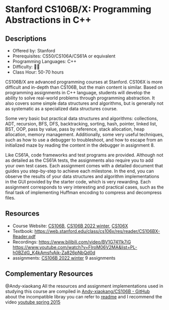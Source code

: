# Stanford CS106B/X: Programming Abstractions in C++

## Descriptions

- Offered by: Stanford
- Prerequisites: CS50/CS106A/CS61A or equivalent
- Programming Languages: C++
- Difficulty: 🌟🌟
- Class Hour: 50-70 hours

CS106B/X are advanced programming courses at Stanford. CS106X is more difficult and in-depth than CS106B, but the main content is similar. Based on programming assignments in C++ language, students will develop the ability to solve real-world problems through programming abstraction. It also covers some simple data structures and algorithms, but is generally not as systematic as a specialized data structures course.  

Some very basic but practical data structures and algorithms: collections, ADT, recursion, BFS, DFS, backtracking, sorting, hash, pointer, linked list, BST, OOP, pass by value, pass by reference, stack allocation, heap allocation, memory management. Additionally, some very useful techniques, such as how to use a debugger to troubleshoot, and how to escape from an initialized maze by reading the content in the debugger in assignment 8.

Like CS61A, code frameworks and test programs are provided. Although not as detailed as the CS61A tests, the assignments also require you to add your own test cases. Each assignment comes with a detailed document that guides you step-by-step to achieve each milestone. In the end, you can observe the results of your data structures and algorithm implementations in the GUI provided by the starter code, which is very rewarding. Each assignment corresponds to very interesting and practical cases, such as the final task of implementing Huffman encoding to compress and decompress files.

## Resources

- Course Website: [CS106B](https://web.stanford.edu/class/cs106b/), [CS106B 2022 winter](https://web.stanford.edu/class/archive/cs/cs106b/cs106b.1224/), [CS106X](https://web.stanford.edu/class/cs106x/)
- Textbook: <https://web.stanford.edu/class/cs106x/res/reader/CS106BX-Reader.pdf>
- Recordings: <https://www.bilibili.com/video/BV1G7411k7jG> <https://www.youtube.com/watch?v=FIroM06V2MA&list=PL-h0BZdG_K4kAmsfvAik-Za826pNbQd0d>
- assignments: [CS106B 2022 winter](https://web.stanford.edu/class/archive/cs/cs106b/cs106b.1224/) 9 assignments

## Complementary Resources

@Andy-xiaokang All the resources and assignment implementations used in studying this course are compiled in [Andy-xiaokang/CS106B - GitHub](https://github.com/Andy-xiaokang/CS106B)  
about the incompatible libray you can refer to [readme](https://github.com/Andy-xiaokang/CS106B/blob/master/README.md#postscript) and I recommend the video [youtube spring 2015](https://www.youtube.com/watch?v=FIroM06V2MA&list=PL-h0BZdG_K4kAmsfvAik-Za826pNbQd0d)